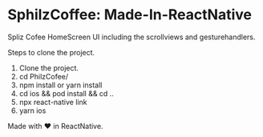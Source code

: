 # SphilzCoffee: Made-In-ReactNative

Spliz Cofee HomeScreen UI including the scrollviews and gesturehandlers.



Steps to clone the project.

1. Clone the project.
2. cd PhilzCofee/
3. npm install or yarn install
4. cd ios && pod install && cd ..
5. npx react-native link
6. yarn ios

Made with ❤️ in ReactNative.

